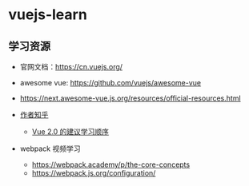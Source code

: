 # vuejs-learn

## 学习资源

- 官网文档：https://cn.vuejs.org/
- awesome vue: https://github.com/vuejs/awesome-vue
- https://next.awesome-vue.js.org/resources/official-resources.html
- [作者知乎](https://www.zhihu.com/people/evanyou)
  - [Vue 2.0 的建议学习顺序](https://zhuanlan.zhihu.com/p/23134551)

- webpack 视频学习
  - https://webpack.academy/p/the-core-concepts
  - https://webpack.js.org/configuration/

